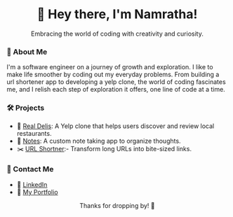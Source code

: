<div align="center">
  <h1><span class="wave">👋</span> Hey there, I'm Namratha!</h1>
  <p>Embracing the world of coding with creativity and curiosity.</p>
</div>

### 🌸 About Me

I'm a software engineer on a journey of growth and exploration. I like to make life smoother by coding out my everyday problems. From building a url shortener app to developing a yelp clone, the world of coding fascinates me, and I relish each step of exploration it offers, one line of code at a time.

### 🛠️ Projects

- 🍔 [Real Delis](https://github.com/namratha10/yelp-clone): A Yelp clone that helps users discover and review local restaurants.
- 📝 [Notes](https://github.com/namratha10/NotesApp): A custom note taking app to organize thoughts.
- ✂️ [URL Shortner](https://my-tiny-url-4bf2e1b6ebbc.herokuapp.com/):- Transform long URLs into bite-sized links.

### :speech_balloon: Contact Me

- 🔗 [LinkedIn](https://www.linkedin.com/in/namratha-nr10/)
- 🎨 [My Portfolio](https://namratha.wiki/)

<div align="center">
  <p>Thanks for dropping by! 🌟</p>
</div>
